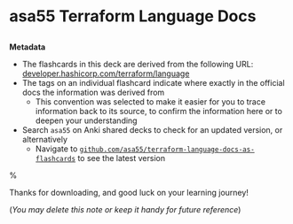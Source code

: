 # asa55 Terraform Language Docs

##

**Metadata**

- The flashcards in this deck are derived from the following URL: [developer.hashicorp.com/terraform/language](developer.hashicorp.com/terraform/language)
- The tags on an individual flashcard indicate where exactly in the official docs the information was derived from
  - This convention was selected to make it easier for you to trace information back to its source, to confirm the information here or to deepen your understanding
- Search `asa55` on Anki shared decks to check for an updated version, or alternatively
  - Navigate to [`github.com/asa55/terraform-language-docs-as-flashcards`](https://github.com/asa55/terraform-language-docs-as-flashcards) to see the latest version

%

Thanks for downloading, and good luck on your learning journey!

(_You may delete this note or keep it handy for future reference_)

